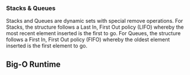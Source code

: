 ### Stacks & Queues ### 

Stacks and Queues are dynamic sets with special remove operations. For Stacks, the structure follows a Last In, First Out policy (LIFO) whereby the most recent element inserted is the first to go. For Queues, the structure follows a First In, First Out policy (FIFO) whereby the oldest element inserted is the first element to go. 

## Big-O Runtime ##

